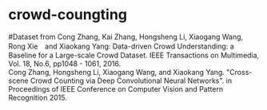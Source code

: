 # crowd-coungting
#Dataset from
Cong Zhang, Kai Zhang, Hongsheng Li, Xiaogang Wang, Rong Xie　and Xiaokang Yang: Data-driven Crowd Understanding: a Baseline for a Large-scale Crowd Dataset. IEEE Transactions on Multimedia,  Vol. 18, No.6, pp1048 - 1061, 2016.<br>
Cong Zhang, Hongsheng Li, Xiaogang Wang, and Xiaokang Yang. "Cross-scene Crowd Counting via Deep Convolutional Neural Networks". in Proceedings of IEEE Conference on Computer Vision and Pattern Recognition 2015. <br>
